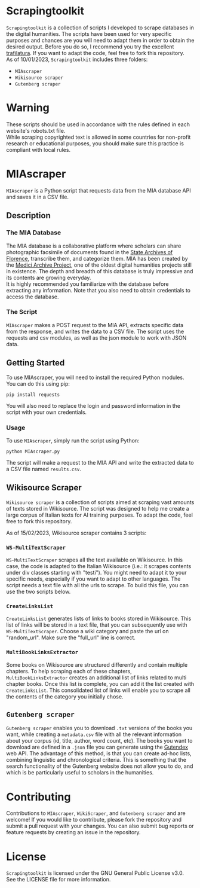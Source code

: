 # Scrapingtoolkit 
`Scrapingtoolkit` is a collection of scripts I developed to scrape databases in the digital humanities. The scripts have been used for very specific purposes and chances are you will need to adapt them in order to obtain the desired output. Before you do so, I recommend you try the excellent [trafilatura](https://github.com/adbar/trafilatura). If you want to adapt the code, feel free to fork this repository.   
As of 10/01/2023, `Scrapingtoolkit` includes three folders:
 - `MIAscraper`
 - `Wikisource scraper`
 - `Gutenberg scraper` 

# Warning
These scripts should be used in accordance with the rules defined in each website's robots.txt file.  
While scraping copyrighted text is allowed in some countries for non-profit research or educational purposes, you should make sure this practice is compliant with local rules. 

# MIAscraper
`MIAscraper` is a Python script that requests data from the MIA database API and saves it in a CSV file.

## Description
### The MIA Database
The MIA database is a collaborative platform where scholars can share photographic facsimile of documents found in the [State Archives of Florence](https://archiviodistatofirenze.cultura.gov.it/asfi/home), transcribe them, and categorize them. MIA has been created by the [Medici Archive Project](https://www.medici.org), one of the oldest digital humanities projects still in existence. The depth and breadth of this database is truly impressive and its contents are growing everyday.  
It is highly recommended you familiarize with the database before extracting any information. Note that you also need to obtain credentials to access the database.  

### The Script 
`MIAscraper` makes a POST request to the MIA API, extracts specific data from the response, and writes the data to a CSV file. The script uses the requests and csv modules, as well as the json module to work with JSON data.

## Getting Started
To use MIAscraper, you will need to install the required Python modules. You can do this using pip:

```
pip install requests
```

You will also need to replace the login and password information in the script with your own credentials.

### Usage

To use `MIAscraper`, simply run the script using Python:

```
python MIAscraper.py
```

The script will make a request to the MIA API and write the extracted data to a CSV file named `results.csv`.

## Wikisource Scraper
`Wikisource scraper` is a collection of scripts aimed at scraping vast amounts of texts stored in Wikisource. The script was designed to help me create a large corpus of Italian texts for AI training purposes. To adapt the code, feel free to fork this repository. 

As of 15/02/2023, Wikisource scraper contains 3 scripts:

### `WS-MultiTextScraper`
`WS-MultiTextScraper` scrapes all the text available on Wikisource. In this case, the code is adapted to the Italian Wikisource (i.e.: it scrapes contents under div classes starting with "testi"). You might need to adapt it to your specific needs, especially if you want to adapt to other languages. The script needs a text file with all the urls to scrape. To build this file, you can use the two scripts below.

### `CreateLinksList`
`CreateLinksList` generates lists of links to books stored in Wikisource. This list of links will be stored in a text file, that you can subsequently use with `WS-MultiTextScraper`. Choose a wiki category and paste the url on "random_url". Make sure the "full_url" line is correct.  

### `MultiBookLinksExtractor`
Some books on Wikisource are structured differently and contain multiple chapters. To help scraping each of these chapters, `MultiBookLinksExtractor` creates an additional list of links related to multi chapter books. Once this list is complete, you can add it the list created with `CreateLinksList`. This consolidated list of links will enable you to scrape all the contents of the category you initially chose.

## `Gutenberg scraper`
`Gutenberg scraper` enables you to download `.txt` versions of the books you want, while creating a `metadata.csv` file with all the relevant information about your corpus (id, title, author, word count, etc). The books you want to download are defined in a `.json` file you can generate using the [Gutendex](https://github.com/garethbjohnson/gutendex) web API. The advantage of this method, is that you can create ad-hoc lists, combining linguistic and chronological criteria. This is something that the search functionality of the Gutenberg website does not allow you to do, and which is be particularly useful to scholars in the humanities.

# Contributing
Contributions to `MIAscraper`, `WikiScraper`, and `Gutenberg scraper` and are welcome! If you would like to contribute, please fork the repository and submit a pull request with your changes. You can also submit bug reports or feature requests by creating an issue in the repository.

# License
`Scrapingtoolkit` is licensed under the GNU General Public License v3.0. See the LICENSE file for more information.
